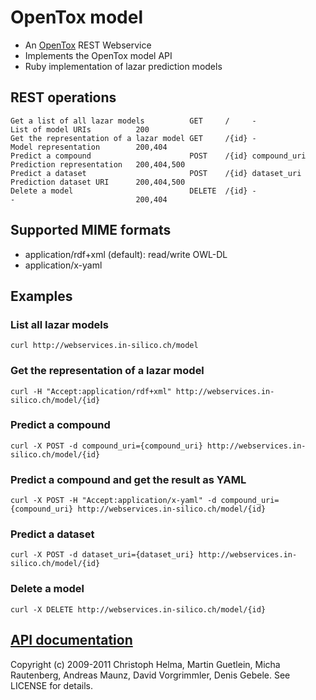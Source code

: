OpenTox model
=============

- An [OpenTox](http://www.opentox.org) REST Webservice 
- Implements the OpenTox model API 
- Ruby implementation of lazar prediction models

REST operations
---------------

    Get a list of all lazar models          GET     /     -               List of model URIs          200
    Get the representation of a lazar model GET     /{id} -               Model representation        200,404
    Predict a compound                      POST    /{id} compound_uri    Prediction representation   200,404,500
    Predict a dataset                       POST    /{id} dataset_uri     Prediction dataset URI      200,404,500
    Delete a model                          DELETE  /{id} -               -                           200,404

Supported MIME formats
----------------------

- application/rdf+xml (default): read/write OWL-DL
- application/x-yaml 

Examples
--------

### List all lazar models

    curl http://webservices.in-silico.ch/model

### Get the representation of a lazar model

    curl -H "Accept:application/rdf+xml" http://webservices.in-silico.ch/model/{id}

### Predict a compound

    curl -X POST -d compound_uri={compound_uri} http://webservices.in-silico.ch/model/{id}

### Predict a compound and get the result as YAML

    curl -X POST -H "Accept:application/x-yaml" -d compound_uri={compound_uri} http://webservices.in-silico.ch/model/{id}

### Predict a dataset

    curl -X POST -d dataset_uri={dataset_uri} http://webservices.in-silico.ch/model/{id}

### Delete a model

    curl -X DELETE http://webservices.in-silico.ch/model/{id}

[API documentation](http://rdoc.info/github/opentox/model)
---------------------------------------------------------

Copyright (c) 2009-2011 Christoph Helma, Martin Guetlein, Micha Rautenberg, Andreas Maunz, David Vorgrimmler, Denis Gebele. See LICENSE for details.
